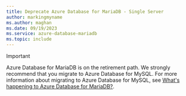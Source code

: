 ```yaml
---
title: Deprecate Azure Database for MariaDB - Single Server
author: markingmyname
ms.author: maghan
ms.date: 09/19/2023
ms.service: azure-database-mariadb
ms.topic: include
---
```


> [!IMPORTANT]  
> Azure Database for MariaDB is on the retirement path. We strongly recommend that you migrate to Azure Database for MySQL. For more information about migrating to Azure Database for MySQL, see [What's happening to Azure Database for MariaDB?](https://aka.ms/WhatsHappeningToMariaDB).
